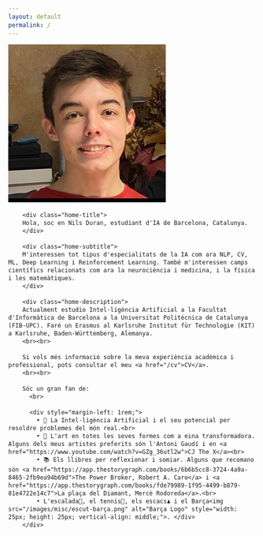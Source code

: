 ```yaml
---
layout: default
permalink: /
---
```


<div class="home-container">
  <div class="home-content">
    <div class="home-image">
        <img src="/images/misc/headshot.jpg" alt="Nils Duran" class="profile-image">
        </div>
        
        <div class="home-title">
        Hola, soc en Nils Duran, estudiant d'IA de Barcelona, Catalunya.
        </div>
        
        <div class="home-subtitle">
        M'interessen tot tipus d'especialitats de la IA com ara NLP, CV, ML, Deep Learning i Reinforcement Learning. També m'interessen camps científics relacionats com ara la neurociència i medicina, i la física i les matemàtiques.
        </div>
        
        <div class="home-description">
        Actualment estudio Intel·ligència Artificial a la Facultat d'Informàtica de Barcelona a la Universitat Politècnica de Catalunya (FIB-UPC). Faré un Erasmus al Karlsruhe Institut für Technologie (KIT) a Karlsruhe, Baden-Württemberg, Alemanya.
        <br><br>
        
        Si vols més informació sobre la meva experiència acadèmica i professional, pots consultar el meu <a href="/cv">CV</a>.
        <br><br>
        
        Sóc un gran fan de:
          <br>
          
          <div style="margin-left: 1rem;">
            • 🧠 La Intel·ligència Artificial i el seu potencial per resoldre problemes del món real.<br>
            • 🎨 L'art en totes les seves formes com a eina transformadora. Alguns dels meus artistes preferits són l'Antoni Gaudí i en <a href="https://www.youtube.com/watch?v=GZg_36utl2w">CJ The X</a><br>
            • 📚 Els llibres per reflexionar i somiar. Alguns que recomano són <a href="https://app.thestorygraph.com/books/6b6b5cc8-3724-4a9a-8465-2fb9ea94b69d">The Power Broker, Robert A. Caro</a> i <a href="https://app.thestorygraph.com/books/fde79989-1f95-4499-b879-81e4722e14c7">La plaça del Diamant, Mercè Rodoreda</a>.<br>
            • L'escalada🧗, el tennis🎾, els escacs♟️ i el Barça<img src="/images/misc/escut-barça.png" alt="Barça Logo" style="width: 25px; height: 25px; vertical-align: middle;">. </div>
        </div>
  </div>
</div>


